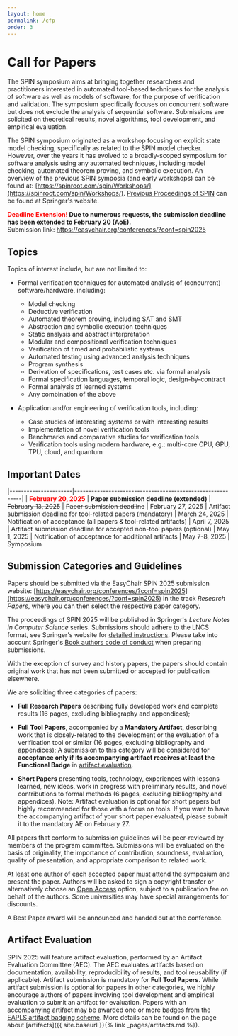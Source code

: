 ```yaml
---
layout: home
permalink: /cfp
order: 3
---
```


# Call for Papers

The SPIN symposium aims at bringing together researchers and practitioners interested in automated tool-based techniques for the analysis of software as well as models of software, for the purpose of verification and validation. The symposium specifically focuses on concurrent software but does not exclude the analysis of sequential software. Submissions are solicited on theoretical results, novel algorithms, tool development, and empirical evaluation.

The SPIN symposium originated as a workshop focusing on explicit state model checking, specifically as related to the SPIN model checker. However, over the years it has evolved to a broadly-scoped symposium for software analysis using any automated techniques, including model checking, automated theorem proving, and symbolic execution. An overview of the previous SPIN symposia (and early workshops) can be found at: [https://spinroot.com/spin/Workshops/](https://spinroot.com/spin/Workshops/).
[Previous Proceedings of SPIN](https://link.springer.com/conference/spin) can be found at Springer's website.

**<span style="color: red">Deadline Extension!</span> Due to numerous requests, the submission deadline has been extended to February 20 (AoE).**  
                     Submission link: <https://easychair.org/conferences/?conf=spin2025>
                     
## Topics

Topics of interest include, but are not limited to:

- Formal verification techniques for automated analysis of (concurrent) software/hardware, including:
    - Model checking
    - Deductive verification
    - Automated theorem proving, including SAT and SMT
    - Abstraction and symbolic execution techniques
    - Static analysis and abstract interpretation
    - Modular and compositional verification techniques
    - Verification of timed and probabilistic systems
    - Automated testing using advanced analysis techniques
    - Program synthesis
    - Derivation of specifications, test cases etc. via formal analysis
    - Formal specification languages, temporal logic, design-by-contract
    - Formal analysis of learned systems
    - Any combination of the above

- Application and/or engineering of verification tools, including:
    - Case studies of interesting systems or with interesting results
    - Implementation of novel verification tools
    - Benchmarks and comparative studies for verification tools
    - Verification tools using modern hardware, e.g.: multi-core CPU, GPU, TPU, cloud, and quantum

## Important Dates

|----------------------|-----------------------------------------------------------|
| **<span style="color: red">February 20, 2025</span>**  | **Paper submission deadline (extended)**
| ~~February 13, 2025~~  | ~~Paper submission deadline~~
| February 27, 2025    | Artifact submission deadline for tool-related papers (mandatory)
|    March 24, 2025    | Notification of acceptance (all papers & tool-related artifacts)
|    April  7, 2025    | Artifact submission deadline for accepted non-tool papers (optional)
|      May  1, 2025    | Notification of acceptance for additional artifacts
|     May 7-8, 2025    | Symposium

## Submission Categories and Guidelines

Papers should be submitted via the EasyChair SPIN 2025 submission website: [https://easychair.org/conferences/?conf=spin2025](https://easychair.org/conferences/?conf=spin2025) in the track *Research Papers*, where you can then select the respective paper category.

The proceedings of SPIN 2025 will be published in Springer's *Lecture Notes in Computer Science* series. Submissions should adhere to the LNCS format, see Springer's website for [detailed instructions](https://www.springer.com/gp/computer-science/lncs/conference-proceedings-guidelines). Please take into account Springer's [Book authors code of conduct](https://www.springernature.com/gp/authors/book-authors-code-of-conduct) when preparing submissions.

With the exception of survey and history papers, the papers should contain original work that has not been submitted or accepted for publication elsewhere.

We are soliciting three categories of papers:

* **Full Research Papers** describing fully developed work and complete results (16 pages, excluding bibliography and appendices);

* **Full Tool Papers**, accompanied by a **Mandatory Artifact**, describing work that is closely-related to the development or the evaluation of a verification tool or similar (16 pages, excluding bibliography and appendices);
  A submission to this category will be considered for **acceptance only if its accompanying artifact receives at least the Functional Badge**
  in [artifact evaluation](./artifacts.md).

* **Short Papers** presenting tools, technology, experiences with lessons learned, new ideas, work in progress with preliminary results, and novel contributions to formal methods (6 pages, excluding bibliography and appendices). Note: Artifact evaluation is optional for short papers but highly recommended for those with a focus on tools. If you want to have the accompanying artifact of your short paper evaluated, please submit it to the mandatory AE on February 27.

All papers that conform to submission guidelines will be peer-reviewed by members of the program committee. Submissions will be evaluated on the basis of originality, the importance of contribution, soundness, evaluation, quality of presentation, and appropriate comparison to related work.

At least one author of each accepted paper must attend the symposium and present the paper. Authors will be asked to sign a copyright transfer or alternatively choose an [Open Access](https://www.springer.com/gp/computer-science/lncs/open-access-publishing-in-computer-proceedings) option, subject to a publication fee on behalf of the authors. Some universities may have special arrangements for discounts.

A Best Paper award will be announced and handed out at the conference.
<!-- A selection of the best papers will be invited to a special issue of the [*International Journal on Software Tools for Technology Transfer*](https://sttt.cs.uni-dortmund.de/) (STTT). -->

## Artifact Evaluation

SPIN 2025 will feature artifact evaluation, performed by an Artifact Evaluation Committee (AEC).
The AEC evaluates artifacts based on documentation, availability, reproducibility of results, and tool reusability (if applicable).
Artifact submission is mandatory for **Full Tool Papers**.
While artifact submission is optional for papers in other categories,
we highly encourage authors of papers involving tool development and empirical evaluation to submit an artifact for evaluation.
Papers with an accompanying artifact may be awarded one or more badges from the [EAPLS artifact badging scheme](https://eapls.org/pages/artifact_badges/).
More details can be found on the page about [artifacts]({{ site.baseurl }}{% link _pages/artifacts.md %}).
